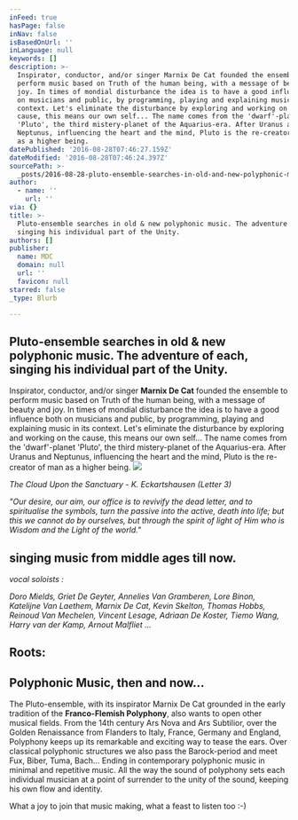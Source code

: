 ```yaml
---
inFeed: true
hasPage: false
inNav: false
isBasedOnUrl: ''
inLanguage: null
keywords: []
description: >-
  Inspirator, conductor, and/or singer Marnix De Cat founded the ensemble to
  perform music based on Truth of the human being, with a message of beauty and
  joy. In times of mondial disturbance the idea is to have a good influence both
  on musicians and public, by programming, playing and explaining music in its
  context. Let's eliminate the disturbance by exploring and working on the
  cause, this means our own self... The name comes from the 'dwarf'-planet
  'Pluto', the third mistery-planet of the Aquarius-era. After Uranus and
  Neptunus, influencing the heart and the mind, Pluto is the re-creator of man
  as a higher being.
datePublished: '2016-08-28T07:46:27.159Z'
dateModified: '2016-08-28T07:46:24.397Z'
sourcePath: >-
  _posts/2016-08-28-pluto-ensemble-searches-in-old-and-new-polyphonic-music-the-a.md
author:
  - name: ''
    url: ''
via: {}
title: >-
  Pluto-ensemble searches in old & new polyphonic music. The adventure of each,
  singing his individual part of the Unity.
authors: []
publisher:
  name: MDC
  domain: null
  url: ''
  favicon: null
starred: false
_type: Blurb

---
```

## Pluto-ensemble searches in old & new polyphonic music. The adventure of each, singing his individual part of the Unity.

Inspirator, conductor, and/or singer **Marnix De Cat** founded the ensemble to perform music based on Truth of the human being, with a message of beauty and joy. In times of mondial disturbance the idea is to have a good influence both on musicians and public, by programming, playing and explaining music in its context. Let's eliminate the disturbance by exploring and working on the cause, this means our own self... The name comes from the 'dwarf'-planet 'Pluto', the third mistery-planet of the Aquarius-era. After Uranus and Neptunus, influencing the heart and the mind, Pluto is the re-creator of man as a higher being.
![](https://the-grid-user-content.s3-us-west-2.amazonaws.com/c5eb7f3c-d4dd-4181-9e66-e6dfa745a8c4.jpg)

_The Cloud Upon the Sanctuary - K. Eckartshausen (Letter 3)_

_"Our desire, our aim, our office is to revivify the dead letter, and to spiritualise the symbols, turn the passive into the active, death into life; but this we cannot do by ourselves, but through the spirit of light of Him who is Wisdom and the Light of the world."_

## singing music from middle ages till now.

_vocal soloists :_

_Doro Mields, Griet De Geyter, Annelies Van Gramberen, Lore Binon, Katelijne Van Laethem, Marnix De Cat, Kevin Skelton, Thomas Hobbs, Reinoud Van Mechelen, Vincent Lesage, Adriaan De Koster, Tiemo Wang, Harry van der Kamp, Arnout Malfliet ..._

## Roots:

## Polyphonic Music, then and now...

The Pluto-ensemble, with its inspirator Marnix De Cat grounded in the early tradition of the **Franco-Flemish Polyphony**, also wants to open other musical fields. From the 14th century Ars Nova and Ars Subtilior, over the Golden Renaissance from Flanders to Italy, France, Germany and England, Polyphony keeps up its remarkable and exciting way to tease the ears. Over classical polyphonic structures we also pass the Barock-period and meet Fux, Biber, Tuma, Bach... Ending in contemporary polyphonic music in minimal and repetitive music. All the way the sound of polyphony sets each individual musician at a point of surrender to the unity of the sound, keeping his own flow and identity.

What a joy to join that music making, what a feast to listen too :-)
